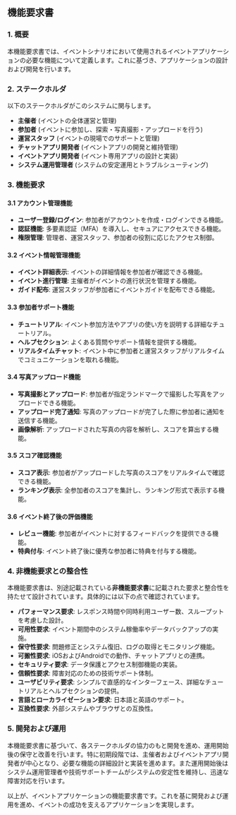## 機能要求書

### 1. 概要
本機能要求書では、イベントシナリオにおいて使用されるイベントアプリケーションの必要な機能について定義します。これに基づき、アプリケーションの設計および開発を行います。

### 2. ステークホルダ
以下のステークホルダがこのシステムに関与します。
- **主催者** (イベントの全体運営と管理)
- **参加者** (イベントに参加し、探索・写真撮影・アップロードを行う)
- **運営スタッフ** (イベントの現場でのサポートと管理)
- **チャットアプリ開発者** (イベントアプリの開発と維持管理)
- **イベントアプリ開発者** (イベント専用アプリの設計と実装)
- **システム運用管理者** (システムの安定運用とトラブルシューティング)

### 3. 機能要求

#### 3.1 アカウント管理機能
- **ユーザー登録/ログイン**: 参加者がアカウントを作成・ログインできる機能。
- **認証機能**: 多要素認証（MFA）を導入し、セキュアにアクセスできる機能。
- **権限管理**: 管理者、運営スタッフ、参加者の役割に応じたアクセス制御。

#### 3.2 イベント情報管理機能
- **イベント詳細表示**: イベントの詳細情報を参加者が確認できる機能。
- **イベント進行管理**: 主催者がイベントの進行状況を管理する機能。
- **ガイド配布**: 運営スタッフが参加者にイベントガイドを配布できる機能。

#### 3.3 参加者サポート機能
- **チュートリアル**: イベント参加方法やアプリの使い方を説明する詳細なチュートリアル。
- **ヘルプセクション**: よくある質問やサポート情報を提供する機能。
- **リアルタイムチャット**: イベント中に参加者と運営スタッフがリアルタイムでコミュニケーションを取れる機能。

#### 3.4 写真アップロード機能
- **写真撮影とアップロード**: 参加者が指定ランドマークで撮影した写真をアップロードできる機能。
- **アップロード完了通知**: 写真のアップロードが完了した際に参加者に通知を送信する機能。
- **画像解析**: アップロードされた写真の内容を解析し、スコアを算出する機能。

#### 3.5 スコア確認機能
- **スコア表示**: 参加者がアップロードした写真のスコアをリアルタイムで確認できる機能。
- **ランキング表示**: 全参加者のスコアを集計し、ランキング形式で表示する機能。

#### 3.6 イベント終了後の評価機能
- **レビュー機能**: 参加者がイベントに対するフィードバックを提供できる機能。
- **特典付与**: イベント終了後に優秀な参加者に特典を付与する機能。

### 4. 非機能要求との整合性
本機能要求書は、別途記載されている**非機能要求書**に記載された要求と整合性を持たせて設計されています。具体的には以下の点で確認されています。
- **パフォーマンス要求**: レスポンス時間や同時利用ユーザー数、スループットを考慮した設計。
- **可用性要求**: イベント期間中のシステム稼働率やデータバックアップの実施。
- **保守性要求**: 問題修正とシステム復旧、ログの取得とモニタリング機能。
- **可搬性要求**: iOSおよびAndroidでの動作、チャットアプリとの連携。
- **セキュリティ要求**: データ保護とアクセス制御機能の実装。
- **信頼性要求**: 障害対応のための技術サポート体制。
- **ユーザビリティ要求**: シンプルで直感的なインターフェース、詳細なチュートリアルとヘルプセクションの提供。
- **言語とローカライゼーション要求**: 日本語と英語のサポート。
- **互換性要求**: 外部システムやブラウザとの互換性。

### 5. 開発および運用
本機能要求書に基づいて、各ステークホルダの協力のもと開発を進め、運用開始後の保守と改善を行います。特に初期段階では、主催者およびイベントアプリ開発者が中心となり、必要な機能の詳細設計と実装を進めます。また運用開始後はシステム運用管理者や技術サポートチームがシステムの安定性を維持し、迅速な障害対応を行います。

以上が、イベントアプリケーションの機能要求書です。これを基に開発および運用を進め、イベントの成功を支えるアプリケーションを実現します。